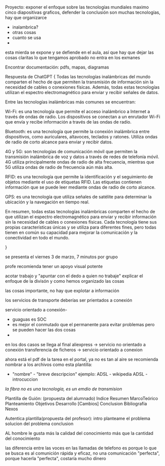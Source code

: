 Proyecto: exponer el enfoque sobre las tecnologías mundiales
maximo cinco diapositivas
graficos, defender la conclusión
son muchas tecnologías, hay que organizarce 
  - inalambrica?
  - otras cosas
  - cuanto se usa
  - 

esta mierda se expone y se defiende en el aula, así que hay que dejar las cosas claritas
lo que tengamos aprobado no entra en los exmanes

Encontrar documentación: pdfs, mapas, diagramas

Respuesta de ChatGPT {
  Todas las tecnologías inalámbricas del mundo comparten el hecho de que permiten la transmisión de información sin la necesidad de cables o conexiones físicas. Además, todas estas tecnologías utilizan el espectro electromagnético para enviar y recibir señales de datos.

Entre las tecnologías inalámbricas más comunes se encuentran:

Wi-Fi: es una tecnología que permite el acceso inalámbrico a Internet a través de ondas de radio. Los dispositivos se conectan a un enrutador Wi-Fi que envía y recibe información a través de las ondas de radio.

Bluetooth: es una tecnología que permite la conexión inalámbrica entre dispositivos, como auriculares, altavoces, teclados y ratones. Utiliza ondas de radio de corto alcance para enviar y recibir datos.

4G y 5G: son tecnologías de comunicación móvil que permiten la transmisión inalámbrica de voz y datos a través de redes de telefonía móvil. 4G utiliza principalmente ondas de radio de alta frecuencia, mientras que 5G utiliza ondas de radio de frecuencia aún más alta.

RFID: es una tecnología que permite la identificación y el seguimiento de objetos mediante el uso de etiquetas RFID. Las etiquetas contienen información que se puede leer mediante ondas de radio de corto alcance.

GPS: es una tecnología que utiliza señales de satélite para determinar la ubicación y la navegación en tiempo real.

En resumen, todas estas tecnologías inalámbricas comparten el hecho de que utilizan el espectro electromagnético para enviar y recibir información sin la necesidad de cables o conexiones físicas. Cada tecnología tiene sus propias características únicas y se utiliza para diferentes fines, pero todas tienen en común su capacidad para mejorar la comunicación y la conectividad en todo el mundo.

}

se presenta el viernes 3 de marzo, 7 minutos por grupo

profe recomienda tener un apoyo visual potente

acotar trabajo y "apuntar con el dedo a quien no trabaje"
explicar el enfoque de la divisón y como hemos organizado las cosas

las cosas importante, no hay que explotar a información

los servicios de transporte deberías ser prientados a conexión

servicio orientado a conexión-
  - guaguas es SOC
  - es mejor el conmutado que el permanente para evitar problemas pero se pueden hacer las dos cosas
  - 

en los dos casos se llega al final
aliexpress -> servicio no orientado a conexión
transferencia de ficheros -> servicio orientado a conexion

ahora está el pdf de la tarea en el portal, ya no es tan al aire
se recomienda nombrar a los archivos como esta plantilla:
  - "nombre" - "breve descripcion"
  ejemplo:
    ADSL - wikipedia
    ADSL - introcuccion

*la fibra no es una tecnología, es un emdio de transmision*

Plantilla de Guión: (propuesta del alumnado)
  Indice
  Resumen
  MarcoTeórico
  Planteamiento
  Objetivos
  Desarrollo
    [Cambios]
  Conclusion
  Bibliografía
  Nexos

Autentica plantilla(propuesta del profesor):
  intro
  planteame el problema
  solucion del problema
  conclusion

AL hombre le gusta más la calidad del conocimiento más que la cantidad del conocimiento

las diferencia entre las voces en las llamadas de telefono es porque lo que se busca es al comunición rápida y eficaz, no una
comunicación "perfecta", porque hacerla "perfecta", costaría mucho dinero

